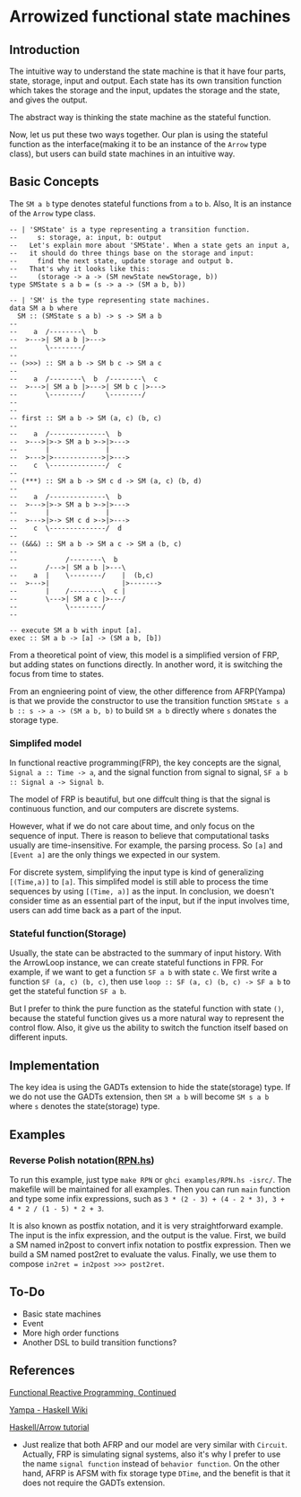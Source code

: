 # Arrowized functional state machines

## Introduction

The intuitive way to understand the state machine is that it have four parts, state, storage, input and output. Each state has its own transition function which takes the storage and the input, updates the storage and the state, and gives the output.

The abstract way is thinking the state machine as the stateful function.

Now, let us put these two ways together. Our plan is using the stateful function as the interface(making it to be an instance of the ```Arrow``` type class), but users can build state machines in an intuitive way.

## Basic Concepts

The ```SM a b``` type denotes stateful functions from ```a``` to ```b```. Also, It is an instance of the ```Arrow``` type class.
```
-- | 'SMState' is a type representing a transition function.
--     s: storage, a: input, b: output
--   Let's explain more about 'SMState'. When a state gets an input a, 
--   it should do three things base on the storage and input: 
--     find the next state, update storage and output b.
--   That's why it looks like this:
--     (storage -> a -> (SM newState newStorage, b))
type SMState s a b = (s -> a -> (SM a b, b))

-- | 'SM' is the type representing state machines.
data SM a b where
  SM :: (SMState s a b) -> s -> SM a b
--
--    a  /--------\  b
--  >--->| SM a b |>--->
--       \--------/
--
-- (>>>) :: SM a b -> SM b c -> SM a c
--
--    a  /--------\  b  /--------\  c
--  >--->| SM a b |>--->| SM b c |>--->
--       \--------/     \--------/
--
--
-- first :: SM a b -> SM (a, c) (b, c)
--
--    a  /--------------\  b
--  >--->|>-> SM a b >->|>--->
--       |              |
--  >--->|>------------>|>--->
--    c  \--------------/  c
--
-- (***) :: SM a b -> SM c d -> SM (a, c) (b, d)
--
--    a  /--------------\  b
--  >--->|>-> SM a b >->|>--->
--       |              |
--  >--->|>-> SM c d >->|>--->
--    c  \--------------/  d
--
-- (&&&) :: SM a b -> SM a c -> SM a (b, c)
--
--            /--------\  b
--       /--->| SM a b |>---\
--    a  |    \--------/    |  (b,c)
--  >--->|                  |>------->
--       |    /--------\  c |
--       \--->| SM a c |>---/
--            \--------/
--

-- execute SM a b with input [a].
exec :: SM a b -> [a] -> (SM a b, [b])
```

From a theoretical point of view, this model is a simplified version of FRP, but adding states on functions directly. In another word, it is switching the focus from time to states.

From an engnieering point of view, the other difference from AFRP(Yampa) is that we provide the constructor to use the transition function ```SMState s a b :: s -> a -> (SM a b, b)``` to build ```SM a b``` directly where ```s``` donates the storage type.

### Simplifed model

In functional reactive programming(FRP), the key concepts are the signal, ```Signal a :: Time -> a```, and the signal function from signal to signal, ```SF a b :: Signal a -> Signal b```.

The model of FRP is beautiful, but one diffcult thing is that the signal is continuous function, and our computers are discrete systems.

However, what if we do not care about time, and only focus on the sequence of input. There is reason to believe that computational tasks usually are time-insensitive. For example, the parsing process. So ```[a]``` and ```[Event a]``` are the only things we expected in our system.

For discrete system, simplifying the input type is kind of generalizing ```[(Time,a)]``` to ```[a]```. This simplifed model is still able to process the time sequences by using ```[(Time, a)]``` as the input. In conclusion, we doesn't consider time as an essential part of the input, but if the input involves time, users can add time back as a part of the input.

### Stateful function(Storage)

Usually, the state can be abstracted to the summary of input history. With the ArrowLoop instance, we can create stateful functions in FPR. For example, if we want to get a function ```SF a b``` with state ```c```. We first write a function ```SF (a, c) (b, c)```, then use ```loop :: SF (a, c) (b, c) -> SF a b``` to get the stateful function ```SF a b```.

But I prefer to think the pure function as the stateful function with state ```()```, because the stateful function gives us a more natural way to represent the control flow. Also, it give us the ability to switch the function itself based on different inputs.

## Implementation

The key idea is using the GADTs extension to hide the state(storage) type. If we do not use the GADTs extension, then ```SM a b``` will become ```SM s a b``` where ```s``` denotes the state(storage) type.

## Examples

### Reverse Polish notation([RPN.hs](https://github.com/PseudoPower/AFSM/blob/master/examples/RPN.hs))

To run this example, just type ```make RPN``` or ```ghci examples/RPN.hs -isrc/```. The makefile will be maintained for all examples. Then you can run ```main``` function and type some infix expressions, such as  ```3 * (2 - 3) + (4 - 2 * 3), 3 + 4 * 2 / (1 - 5) * 2 + 3```.

It is also known as postfix notation, and it is very straightforward example. The input is the infix expression, and the output is the value. First, we build a SM named in2post to convert infix notation to postfix expression. Then we build a SM named post2ret to evaluate the valus. Finally, we use them to compose ```in2ret = in2post >>> post2ret```.


## To-Do
  * Basic state machines
  * Event
  * More high order functions
  * Another DSL to build transition functions?

## References

[Functional Reactive Programming, Continued](http://haskell.cs.yale.edu/wp-content/uploads/2011/02/workshop-02.pdf)

[Yampa - Haskell Wiki](https://wiki.haskell.org/Yampa)

[Haskell/Arrow tutorial](https://en.wikibooks.org/wiki/Haskell/Arrow_tutorial)

  * Just realize that both AFRP and our model are very similar with ```Circuit```. Actually, FRP is simulating signal systems, also it's why I prefer to use the name ```signal function``` instead of ```behavior function```. On the other hand, AFRP is AFSM with fix storage type ```DTime```, and the benefit is that it does not require the GADTs extension.
